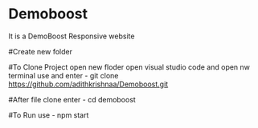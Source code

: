 # Demoboost

It is a DemoBoost Responsive website 

#Create new folder

#To Clone Project open new floder open visual studio code and open nw terminal use and enter - git clone https://github.com/adithkrishnaa/Demoboost.git

#After file clone enter - cd demoboost

#To Run use - npm start

